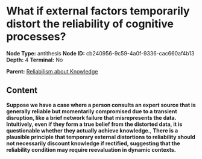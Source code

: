 # What if external factors temporarily distort the reliability of cognitive processes?

**Node Type:** antithesis
**Node ID:** cb240956-9c59-4a0f-9336-cac660af4b13
**Depth:** 4
**Terminal:** No

**Parent:** [Reliabilism about Knowledge](reliabilism-about-knowledge-synthesis-d1b7751c-c219-4237-9de2-bfcdbf101a4f.md)

## Content

**Suppose we have a case where a person consults an expert source that is generally reliable but momentarily compromised due to a transient disruption, like a brief network failure that misrepresents the data. Intuitively, even if they form a true belief from the distorted data, it is questionable whether they actually achieve knowledge.**, **There is a plausible principle that temporary external distortions to reliability should not necessarily discount knowledge if rectified, suggesting that the reliability condition may require reevaluation in dynamic contexts.**
